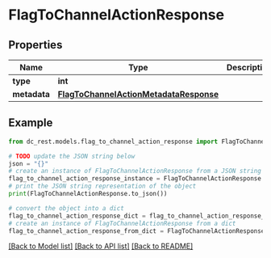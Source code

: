 # FlagToChannelActionResponse


## Properties

Name | Type | Description | Notes
------------ | ------------- | ------------- | -------------
**type** | **int** |  | 
**metadata** | [**FlagToChannelActionMetadataResponse**](FlagToChannelActionMetadataResponse.md) |  | 

## Example

```python
from dc_rest.models.flag_to_channel_action_response import FlagToChannelActionResponse

# TODO update the JSON string below
json = "{}"
# create an instance of FlagToChannelActionResponse from a JSON string
flag_to_channel_action_response_instance = FlagToChannelActionResponse.from_json(json)
# print the JSON string representation of the object
print(FlagToChannelActionResponse.to_json())

# convert the object into a dict
flag_to_channel_action_response_dict = flag_to_channel_action_response_instance.to_dict()
# create an instance of FlagToChannelActionResponse from a dict
flag_to_channel_action_response_from_dict = FlagToChannelActionResponse.from_dict(flag_to_channel_action_response_dict)
```
[[Back to Model list]](../README.md#documentation-for-models) [[Back to API list]](../README.md#documentation-for-api-endpoints) [[Back to README]](../README.md)


